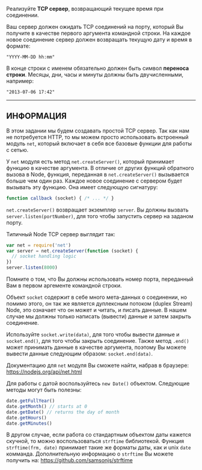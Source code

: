 Реализуйте **TCP сервер**, возвращающий текущее время при соединении.

Ваш сервер должен ожидать TCP соединений на порту, который Вы получите в качестве первого аргумента командной строки. На каждое новое соединение сервер должен возвращать текущую дату и время в формате:

```
"YYYY-MM-DD hh:mm"
```

В конце строки с именем обязательно должен быть символ **переноса строки**. Месяцы, дни, часы и минуты должны быть двучисленными, например:

```
"2013-07-06 17:42"
```
----------------------------------------------------------------------
## ИНФОРМАЦИЯ

В этом задании мы будем создавать простой TCP сервер. Так как нам не потребуется HTTP, то мы можем просто использовать встроенный модуль `net`, который включает в себя все базовые функции для работы с сетью.

У `net` модуля есть метод `net.createServer()`, который принимает функцию в качестве аргумента. В отличие от других функций обратного вызова в Node, функция, переданная в `net.createServer()` вызывается больше чем один раз. Каждое новое соединение с сервером будет вызывать эту функцию. Она имеет следующую сигнатуру:

```js
function callback (socket) { /* ... */ }
```

`net.createServer()` возвращает экземпляр `server`. Вы должны вызвать `server.listen(portNumber)`, для того чтобы запустить сервер на заданом порту.

Типичный Node TCP сервер выглядит так:

```js
var net = require('net')
var server = net.createServer(function (socket) {
  // socket handling logic
})
server.listen(8000)
```

Помните о том, что Вы должны использовать номер порта, переданный Вам в первом аргементе командной строки.

Объект `socket` содержит в себе много мета-данных о соединении, но помимо этого, он так же является дуплексным потоком (duplex Stream) Node, это означает что он может и читать, и писать данные. В нашем случае мы должны только написать (вывести) данные и затем закрыть соединение.

Используйте `socket.write(data)`, для того чтобы вывести данные и `socket.end()`, для того чтобы закрыть соединение. Также метод `.end()` может принимать данные в качестве аргумента, поэтому Вы можете вывести данные следующим образом: `socket.end(data)`.

Документацию для `net` модуля Вы сможете найти, набрав в браузере:
  https://nodejs.org/api/net.html

Для работы с датой воспользуйтесь `new Date()` объектом. Следующие методы могут быть полезны:

```js
date.getFullYear()
date.getMonth() // starts at 0
date.getDate() // returns the day of month
date.getHours()
date.getMinutes()
```

В другом случае, если работа со стандартным объектом даты кажется скучной, то можно воспользоваться `strftime` библиотекой. Функция `strftime(frm, date)` принимает такие же форматы даты, как и unix `date` комманда. Дополнительную информацию о `strftime` Вы можете получить на: https://github.com/samsonjs/strftime

